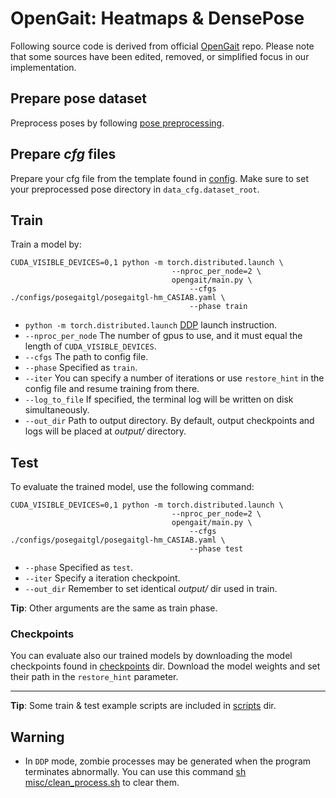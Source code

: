 # OpenGait: Heatmaps & DensePose

Following source code is derived from official [OpenGait](https://github.com/ShiqiYu/OpenGait) repo.
Please note that some sources have been edited, removed, or simplified focus in our implementation.

## Prepare pose dataset
Preprocess poses by following [pose preprocessing](../pose_preprocessing).

## Prepare *cfg* files

Prepare your cfg file from the template found in [config](configs/). Make sure to set your preprocessed pose directory in `data_cfg.dataset_root`.

## Train
Train a model by:
```
CUDA_VISIBLE_DEVICES=0,1 python -m torch.distributed.launch \
                                    --nproc_per_node=2 \
                                    opengait/main.py \
                                        --cfgs ./configs/posegaitgl/posegaitgl-hm_CASIAB.yaml \
                                        --phase train
```
- `python -m torch.distributed.launch` [DDP](https://pytorch.org/tutorials/intermediate/ddp_tutorial.html) launch instruction.
- `--nproc_per_node` The number of gpus to use, and it must equal the length of `CUDA_VISIBLE_DEVICES`.
- `--cfgs` The path to config file.
- `--phase` Specified as `train`.
- `--iter` You can specify a number of iterations or use `restore_hint` in the config file and resume training from there.
- `--log_to_file` If specified, the terminal log will be written on disk simultaneously.
- `--out_dir` Path to output directory. By default, output checkpoints and logs will be placed at *output/* directory.

## Test
To evaluate the trained model, use the following command:
```
CUDA_VISIBLE_DEVICES=0,1 python -m torch.distributed.launch \
                                    --nproc_per_node=2 \
                                    opengait/main.py \
                                        --cfgs ./configs/posegaitgl/posegaitgl-hm_CASIAB.yaml \
                                        --phase test
```
- `--phase` Specified as `test`.
- `--iter` Specify a iteration checkpoint.
- `--out_dir` Remember to set identical *output/* dir used in train.

**Tip**: Other arguments are the same as train phase.

### Checkpoints

You can evaluate also our trained models by downloading the model checkpoints found in [checkpoints](checkpoints/) dir.
Download the model weights and set their path in the `restore_hint` parameter.

----
**Tip**: Some train & test example scripts are included in [scripts](scripts/) dir.

## Warning
- In `DDP` mode, zombie processes may be generated when the program terminates abnormally. You can use this command [sh misc/clean_process.sh](./misc/clean_process.sh) to clear them.